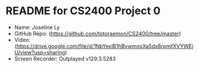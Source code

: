# README for CS2400 Project 0

- Name: Joseline Ly
- GitHub Repo: (https://github.com/totoraemon/CS2400/tree/master)
- Video: (https://drive.google.com/file/d/1NbYexlB1hBywmosXa5dx8rpmfXVYWEjU/view?usp=sharing)
- Screen Recorder: Outplayed v129.3.5283

